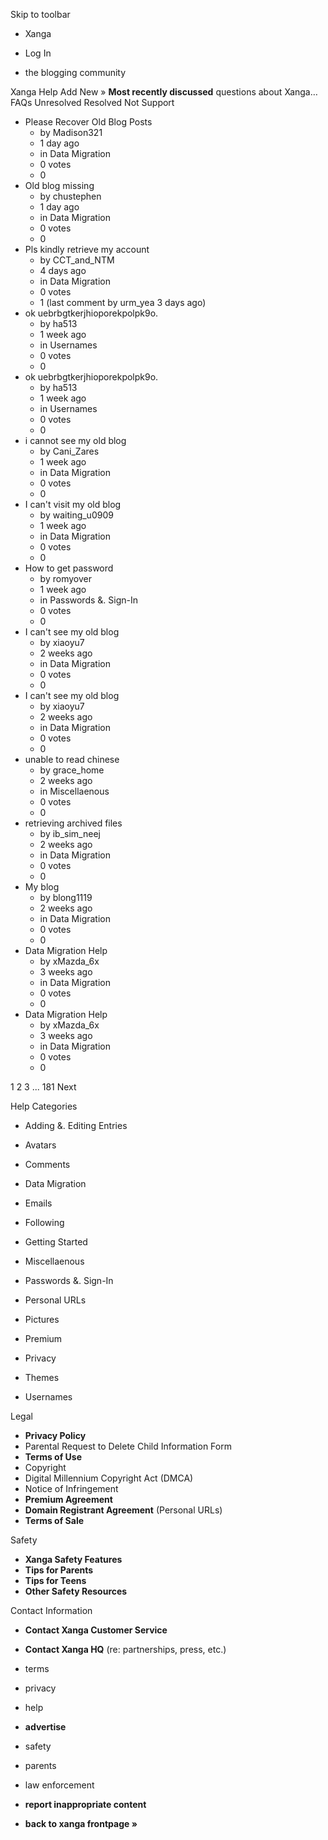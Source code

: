 Skip to toolbar

*   Xanga

*   Log In

*   the blogging community

Xanga Help Add New » **Most recently discussed** questions about Xanga… FAQs Unresolved Resolved Not Support

*   Please Recover Old Blog Posts
    *   by Madison321
    *   1 day ago
    *   in Data Migration
    *   0 votes
    *   0
*   Old blog missing
    *   by chustephen
    *   1 day ago
    *   in Data Migration
    *   0 votes
    *   0
*   Pls kindly retrieve my account
    *   by CCT\_and\_NTM
    *   4 days ago
    *   in Data Migration
    *   0 votes
    *   1 (last comment by urm\_yea 3 days ago)
*   ok uebrbgtkerjhioporekpolpk9o.
    *   by ha513
    *   1 week ago
    *   in Usernames
    *   0 votes
    *   0
*   ok uebrbgtkerjhioporekpolpk9o.
    *   by ha513
    *   1 week ago
    *   in Usernames
    *   0 votes
    *   0
*   i cannot see my old blog
    *   by Cani\_Zares
    *   1 week ago
    *   in Data Migration
    *   0 votes
    *   0
*   I can't visit my old blog
    *   by waiting\_u0909
    *   1 week ago
    *   in Data Migration
    *   0 votes
    *   0
*   How to get password
    *   by romyover
    *   1 week ago
    *   in Passwords &. Sign-In
    *   0 votes
    *   0
*   I can't see my old blog
    *   by xiaoyu7
    *   2 weeks ago
    *   in Data Migration
    *   0 votes
    *   0
*   I can't see my old blog
    *   by xiaoyu7
    *   2 weeks ago
    *   in Data Migration
    *   0 votes
    *   0
*   unable to read chinese
    *   by grace\_home
    *   2 weeks ago
    *   in Miscellaenous
    *   0 votes
    *   0
*   retrieving archived files
    *   by ib\_sim\_neej
    *   2 weeks ago
    *   in Data Migration
    *   0 votes
    *   0
*   My blog
    *   by blong1119
    *   2 weeks ago
    *   in Data Migration
    *   0 votes
    *   0
*   Data Migration Help
    *   by xMazda\_6x
    *   3 weeks ago
    *   in Data Migration
    *   0 votes
    *   0
*   Data Migration Help
    *   by xMazda\_6x
    *   3 weeks ago
    *   in Data Migration
    *   0 votes
    *   0

1 2 3 ... 181 Next

Help Categories

*   Adding &. Editing Entries
*   Avatars
*   Comments
*   Data Migration
*   Emails
*   Following
*   Getting Started
*   Miscellaenous

*   Passwords &. Sign-In
*   Personal URLs
*   Pictures
*   Premium
*   Privacy
*   Themes
*   Usernames

Legal

*   **Privacy Policy**
*   Parental Request to Delete Child Information Form
*   **Terms of Use**
*   Copyright
*   Digital Millennium Copyright Act (DMCA)
*   Notice of Infringement
*   **Premium Agreement**
*   **Domain Registrant Agreement** (Personal URLs)
*   **Terms of Sale**

Safety

*   **Xanga Safety Features**
*   **Tips for Parents**
*   **Tips for Teens**
*   **Other Safety Resources**

Contact Information

*   **Contact Xanga Customer Service**
*   **Contact Xanga HQ** (re: partnerships, press, etc.)

*   terms
*   privacy
*   help
*   **advertise**

*   safety
*   parents
*   law enforcement
*   **report inappropriate content**

*   **back to xanga frontpage »**